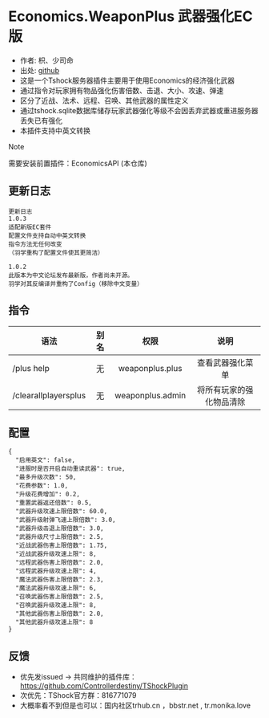 # Economics.WeaponPlus 武器强化EC版

- 作者: 枳、少司命  
- 出处: [github](https://github.com/skywhale-zhi/WeaponPlusCostCoin)
- 这是一个Tshock服务器插件主要用于使用Economics的经济强化武器
- 通过指令对玩家拥有物品强化伤害倍数、击退、大小、攻速、弹速
- 区分了近战、法术、远程、召唤、其他武器的属性定义
- 通过tshock.sqlite数据库储存玩家武器强化等级不会因丢弃武器或重进服务器丢失已有强化
- 本插件支持中英文转换

> [!NOTE]  
> 需要安装前置插件：EconomicsAPI (本仓库)  

## 更新日志

```
更新日志
1.0.3
适配新版EC套件
配置文件支持自动中英文转换
指令方法无任何改变
（羽学重构了配置文件使其更简洁）

1.0.2
此版本为中文论坛发布最新版，作者尚未开源。
羽学对其反编译并重构了Config（移除中文变量）
```

## 指令

| 语法           |   别名  |   权限         |   说明   |
| -------------- | :---------:| :------------: | :------: |
| /plus help |  无|  weaponplus.plus  | 查看武器强化菜单 |
| /clearallplayersplus  | 无 |  weaponplus.admin |  将所有玩家的强化物品清除|

## 配置

```
{
  "启用英文": false,
  "进服时是否开启自动重读武器": true,
  "最多升级次数": 50,
  "花费参数": 1.0,
  "升级花费增加": 0.2,
  "重置武器返还倍数": 0.5,
  "武器升级攻速上限倍数": 60.0,
  "武器升级射弹飞速上限倍数": 3.0,
  "武器升级击退上限倍数": 3.0,
  "武器升级尺寸上限倍数": 2.5,
  "近战武器伤害上限倍数": 1.75,
  "近战武器升级攻速上限": 8,
  "远程武器伤害上限倍数": 2.0,
  "远程武器升级攻速上限": 4,
  "魔法武器伤害上限倍数": 2.3,
  "魔法武器升级攻速上限": 6,
  "召唤武器伤害上限倍数": 2.5,
  "召唤武器升级攻速上限": 8,
  "其他武器伤害上限倍数": 2.0,
  "其他武器升级攻速上限": 8
}
```

## 反馈
- 优先发issued -> 共同维护的插件库：https://github.com/Controllerdestiny/TShockPlugin
- 次优先：TShock官方群：816771079
- 大概率看不到但是也可以：国内社区trhub.cn ，bbstr.net , tr.monika.love
